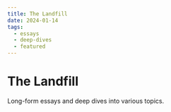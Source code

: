```yaml
---
title: The Landfill
date: 2024-01-14
tags:
  - essays
  - deep-dives
  - featured
---
```


# The Landfill

Long-form essays and deep dives into various topics.
